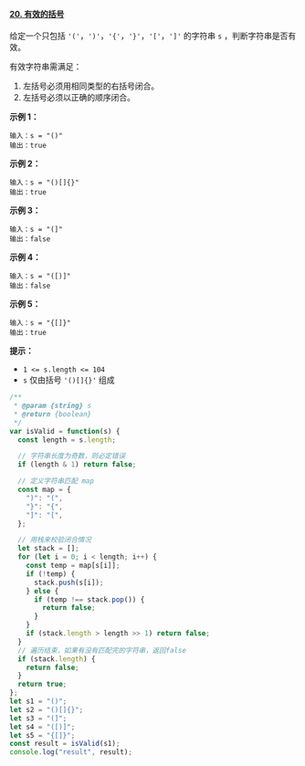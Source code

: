 #### [20. 有效的括号](https://leetcode-cn.com/problems/valid-parentheses/)

给定一个只包括 `'('`，`')'`，`'{'`，`'}'`，`'['`，`']'` 的字符串 `s` ，判断字符串是否有效。

有效字符串需满足：

1. 左括号必须用相同类型的右括号闭合。
2. 左括号必须以正确的顺序闭合。

**示例 1：**

```
输入：s = "()"
输出：true
```

**示例 2：**

```
输入：s = "()[]{}"
输出：true
```

**示例 3：**

```
输入：s = "(]"
输出：false
```

**示例 4：**

```
输入：s = "([)]"
输出：false
```

**示例 5：**

```
输入：s = "{[]}"
输出：true
```

**提示：**

- `1 <= s.length <= 104`
- `s` 仅由括号 `'()[]{}'` 组成

```js
/**
 * @param {string} s
 * @return {boolean}
 */
var isValid = function(s) {
  const length = s.length;

  // 字符串长度为奇数，则必定错误
  if (length & 1) return false;

  // 定义字符串匹配 map
  const map = {
    ")": "(",
    "}": "{",
    "]": "[",
  };

  // 用栈来校验闭合情况
  let stack = [];
  for (let i = 0; i < length; i++) {
    const temp = map[s[i]];
    if (!temp) {
      stack.push(s[i]);
    } else {
      if (temp !== stack.pop()) {
        return false;
      }
    }
    if (stack.length > length >> 1) return false;
  }
  // 遍历结束，如果有没有匹配完的字符串，返回false
  if (stack.length) {
    return false;
  }
  return true;
};
let s1 = "()";
let s2 = "()[]{}";
let s3 = "(]";
let s4 = "([)]";
let s5 = "{[]}";
const result = isValid(s1);
console.log("result", result);
```
